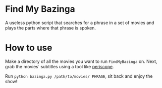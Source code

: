 Find My Bazinga
===============

A useless python script that searches for a phrase in a set of movies and plays the parts where that phrase is spoken.

How to use
==========

Make a directory of all the movies you want to run `FindMyBazinga` on. Next, grab the movies' subtitles using a tool like [periscope](http://code.google.com/p/periscope/).

Run `python bazinga.py /path/to/movies/ PHRASE`, sit back and enjoy the show!
